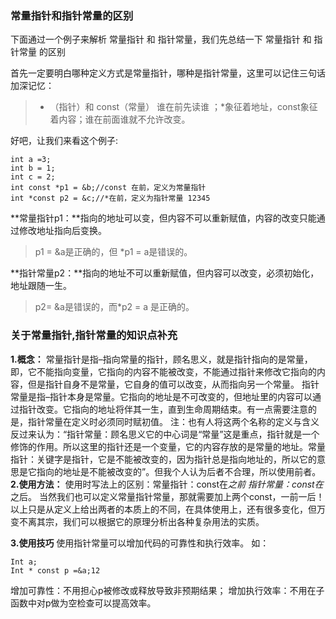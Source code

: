 ### 常量指针和指针常量的区别

下面通过一个例子来解析 常量指针 和 指针常量，我们先总结一下 常量指针 和 指针常量 的区别

首先一定要明白哪种定义方式是常量指针，哪种是指针常量，这里可以记住三句话加深记忆：

> - （指针）和 const（常量） 谁在前先读谁 ；*象征着地址，const象征着内容；谁在前面谁就不允许改变。

好吧，让我们来看这个例子:

```
int a =3;
int b = 1;
int c = 2;
int const *p1 = &b;//const 在前，定义为常量指针
int *const p2 = &c;//*在前，定义为指针常量 12345
```

**常量指针p1：**指向的地址可以变，但内容不可以重新赋值，内容的改变只能通过修改地址指向后变换。

> p1 = &a是正确的，但 *p1 = a是错误的。

**指针常量p2：**指向的地址不可以重新赋值，但内容可以改变，必须初始化，地址跟随一生。

> p2= &a是错误的，而*p2 = a 是正确的。

### 关于常量指针,指针常量的知识点补充

**1.概念：**
常量指针是指–指向常量的指针，顾名思义，就是指针指向的是常量，即，它不能指向变量，它指向的内容不能被改变，不能通过指针来修改它指向的内容，但是指针自身不是常量，它自身的值可以改变，从而指向另一个常量。
指针常量是指–指针本身是常量。它指向的地址是不可改变的，但地址里的内容可以通过指针改变。它指向的地址将伴其一生，直到生命周期结束。有一点需要注意的是，指针常量在定义时必须同时赋初值。
注：也有人将这两个名称的定义与含义反过来认为：“指针常量：顾名思义它的中心词是“常量”这是重点，指针就是一个修饰的作用。所以这里的指针还是一个变量，它的内容存放的是常量的地址。常量指针：关键字是指针，它是不能被改变的，因为指针总是指向地址的，所以它的意思是它指向的地址是不能被改变的”。但我个人认为后者不合理，所以使用前者。
**2.使用方法：**
使用时写法上的区别：常量指针：const在*之前 指针常量：const在*之后。
当然我们也可以定义常量指针常量，那就需要加上两个const，一前一后！以上只是从定义上给出两者的本质上的不同，在具体使用上，还有很多变化，但万变不离其宗，我们可以根据它的原理分析出各种复杂用法的实质。

**3.使用技巧**
使用指针常量可以增加代码的可靠性和执行效率。
如：

```
Int a;
Int * const p =&a;12
```

增加可靠性：不用担心p被修改或释放导致非预期结果；
增加执行效率：不用在子函数中对p做为空检查可以提高效率。